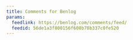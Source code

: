 ```yaml
---
title: Comments for Benlog
params:
  feedlink: https://benlog.com/comments/feed/
  feedid: 56de1a3f800156f608b78b337c0fe520
---
```

